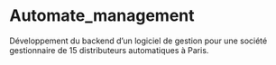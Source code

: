 # Automate_management
 Développement  du backend d’un logiciel de gestion pour une société gestionnaire de 15 distributeurs  automatiques à Paris.

